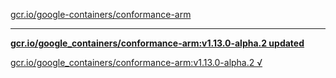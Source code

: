 [gcr.io/google-containers/conformance-arm](https://hub.docker.com/r/sqeven/conformance-arm/tags/) 

----
**[gcr.io/google_containers/conformance-arm:v1.13.0-alpha.2 updated](https://hub.docker.com/r/sqeven/conformance-arm/tags/)**

[gcr.io/google_containers/conformance-arm:v1.13.0-alpha.2 √](https://hub.docker.com/r/sqeven/conformance-arm/tags/)

